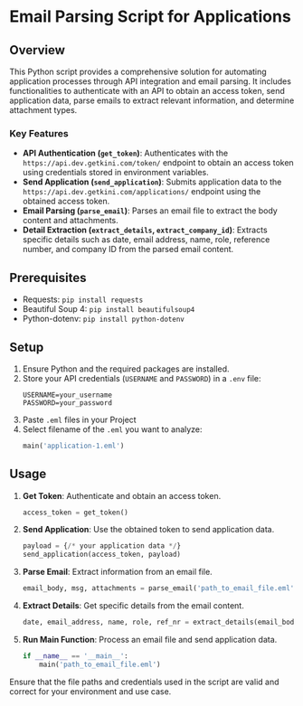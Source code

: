 # Email Parsing Script for Applications

## Overview

This Python script provides a comprehensive solution for automating application processes through API integration and email parsing. It includes functionalities to authenticate with an API to obtain an access token, send application data, parse emails to extract relevant information, and determine attachment types.

### Key Features

- **API Authentication (`get_token`)**: Authenticates with the `https://api.dev.getkini.com/token/` endpoint to obtain an access token using credentials stored in environment variables.
- **Send Application (`send_application`)**: Submits application data to the `https://api.dev.getkini.com/applications/` endpoint using the obtained access token.
- **Email Parsing (`parse_email`)**: Parses an email file to extract the body content and attachments.
- **Detail Extraction (`extract_details`, `extract_company_id`)**: Extracts specific details such as date, email address, name, role, reference number, and company ID from the parsed email content.

## Prerequisites

- Requests: `pip install requests`
- Beautiful Soup 4: `pip install beautifulsoup4`
- Python-dotenv: `pip install python-dotenv`

## Setup

1. Ensure Python and the required packages are installed.
2. Store your API credentials (`USERNAME` and `PASSWORD`) in a `.env` file:
   ```
   USERNAME=your_username
   PASSWORD=your_password
   ```
3. Paste `.eml` files in your Project
4. Select filename of the `.eml` you want to analyze:
   ```python
   main('application-1.eml')
   ``` 

## Usage

1. **Get Token**: Authenticate and obtain an access token.
   ```python
   access_token = get_token()
   ```
2. **Send Application**: Use the obtained token to send application data.
   ```python
   payload = {/* your application data */}
   send_application(access_token, payload)
   ```
3. **Parse Email**: Extract information from an email file.
   ```python
   email_body, msg, attachments = parse_email('path_to_email_file.eml')
   ```
4. **Extract Details**: Get specific details from the email content.
   ```python
   date, email_address, name, role, ref_nr = extract_details(email_body, msg['Subject'])
   ```
5. **Run Main Function**: Process an email file and send application data.
   ```python
   if __name__ == '__main__':
       main('path_to_email_file.eml')
   ```


Ensure that the file paths and credentials used in the script are valid and correct for your environment and use case.
